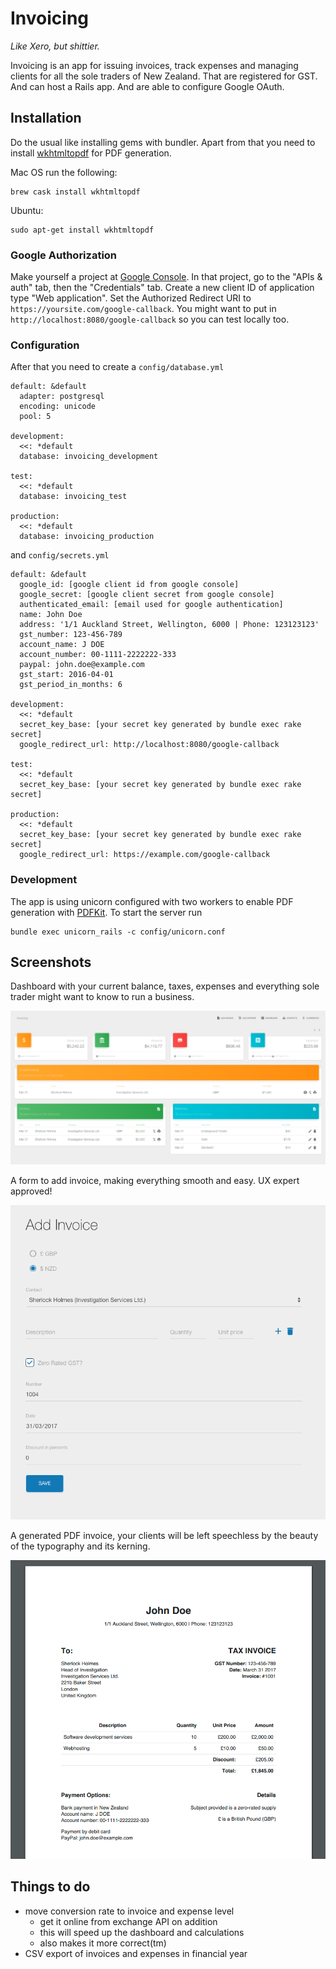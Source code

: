 # Invoicing

*Like Xero, but shittier.*

Invoicing is an app for issuing invoices, track expenses and managing clients for all the sole traders of New Zealand. That are registered for GST. And can host a Rails app. And are able to configure Google OAuth.

## Installation

Do the usual like installing gems with bundler. Apart from that you need to install [wkhtmltopdf](https://github.com/wkhtmltopdf/wkhtmltopdf) for PDF generation.

Mac OS run the following:

```
brew cask install wkhtmltopdf
```

Ubuntu:

```
sudo apt-get install wkhtmltopdf
```

### Google Authorization

Make yourself a project at [Google Console](https://cloud.google.com/console). In that project, go to the "APIs & auth" tab, then the "Credentials" tab. Create a new client ID of application type "Web application". Set the Authorized Redirect URI to `https://yoursite.com/google-callback`. You might want to put in `http://localhost:8080/google-callback` so you can test locally too.

### Configuration

After that you need to create a `config/database.yml`

```
default: &default
  adapter: postgresql
  encoding: unicode
  pool: 5

development:
  <<: *default
  database: invoicing_development

test:
  <<: *default
  database: invoicing_test

production:
  <<: *default
  database: invoicing_production
```

and `config/secrets.yml`

```
default: &default
  google_id: [google client id from google console]
  google_secret: [google client secret from google console]
  authenticated_email: [email used for google authentication]
  name: John Doe
  address: '1/1 Auckland Street, Wellington, 6000 | Phone: 123123123'
  gst_number: 123-456-789
  account_name: J DOE
  account_number: 00-1111-2222222-333
  paypal: john.doe@example.com
  gst_start: 2016-04-01
  gst_period_in_months: 6

development:
  <<: *default
  secret_key_base: [your secret key generated by bundle exec rake secret]
  google_redirect_url: http://localhost:8080/google-callback

test:
  <<: *default
  secret_key_base: [your secret key generated by bundle exec rake secret]

production:
  <<: *default
  secret_key_base: [your secret key generated by bundle exec rake secret]
  google_redirect_url: https://example.com/google-callback
```

### Development

The app is using unicorn configured with two workers to enable PDF generation with [PDFKit](https://github.com/pdfkit/pdfkit). To start the server run

```
bundle exec unicorn_rails -c config/unicorn.conf
```

## Screenshots

Dashboard with your current balance, taxes, expenses and everything sole trader might want to know to run a business.

![Dashboard](screenshots/dashboard.png)

A form to add invoice, making everything smooth and easy. UX expert approved!

![Invoice form](screenshots/add_invoice.png)

A generated PDF invoice, your clients will be left speechless by the beauty of the typography and its kerning.

![Invoice](screenshots/invoice.png)

## Things to do

* move conversion rate to invoice and expense level
  * get it online from exchange API on addition
  * this will speed up the dashboard and calculations
  * also makes it more correct(tm)
* CSV export of invoices and expenses in financial year
